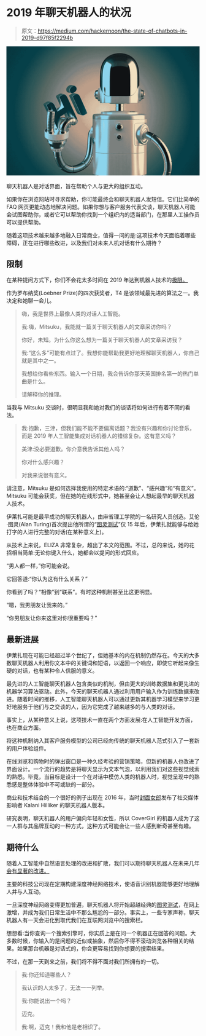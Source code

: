 # 2019 年聊天机器人的状况

> 原文：<https://medium.com/hackernoon/the-state-of-chatbots-in-2019-d97f85f2294b>

![](img/ea0df9355c2058ee9871e383d835bb9d.png)

聊天机器人是对话界面，旨在帮助个人与更大的组织互动。

如果你在浏览网站时寻求帮助，你可能最终会和聊天机器人发短信。它们比简单的 FAQ 网页更能动态地解决问题。如果你想与客户服务代表交谈，聊天机器人可能会试图帮助你，或者它可以帮助你找到一个组织内的适当部门，在那里人工操作员可以提供帮助。

随着这项技术越来越多地融入日常商业，值得一问的是:这项技术今天面临着哪些障碍，正在进行哪些改进，以及我们对未来人机对话有什么期待？

## **限制**

在某种提问方式下，你们不会花太多时间在 2019 年达到机器人技术的[极限。](https://www.turingtribe.com/story/challenges-faced-by-internet-users-in-the-us-face-when-using-a-chatbots-in-2018-YoLo5DZ5bDKCr3sso)

作为罗布纳奖(Loebner Prize)的四次获奖者，T4 是该领域最先进的算法之一。我决定和她聊一会儿。

> 嗨，我是世界上最像人类的对话人工智能。
> 
> 我:嗨，Mitsuku，我能就一篇关于聊天机器人的文章采访你吗？
> 
> 你好，未知。为什么你这么想为一篇关于聊天机器人的文章采访我？
> 
> 我:“这么多”可能有点过了。我想你能帮助我更好地理解聊天机器人，你自己就是其中之一。
> 
> 我想给你看些东西。输入一个日期，我会告诉你那天英国排名第一的热门单曲是什么。
> 
> 请解释你的推理。

当我与 Mitsuku 交谈时，很明显我和她对我们的谈话将如何进行有着不同的看法。

> 我:抱歉，三津，但我们能不能不要偏离话题？我没有兴趣和你讨论音乐，而是 2019 年人工智能集成对话机器人的错综复杂。这有意义吗？
> 
> 美津:没必要道歉。你介意我告诉其他人吗？
> 
> 你对什么感兴趣？
> 
> 对我来说很有意义。

请注意，Mitsuku 是如何选择我使用的特定术语的:“道歉”、“感兴趣”和“有意义”。Mitsuku 可能会获奖，但在她的在线形式中，她甚至会让人想起最早的聊天机器人技术。

伊莱扎可能是最早成功的聊天机器人，由麻省理工学院的一名研究人员创造。艾伦·图灵(Alan Turing)首次提出他所谓的“[图灵测试](https://www.turingtribe.com/question/what-is-the-turing-test-7NavJ4aLzQZTPChuA)”仅 15 年后，伊莱扎就能够与给她打字的人进行完整的对话(在某种意义上)。

从技术上来说，ELIZA 非常复杂，超出了本文的范围。不过，总的来说，她的花招相当简单:无论你键入什么，她都会以提问的形式回应。

“男人都一样，”你可能会说。

它回答道:“你认为这有什么关系？”

你看到了吗？“相像”到“联系”。有时这种机制甚至比这更明显。

“嗯，我男朋友让我来的。”

“你男朋友让你来这里对你很重要吗？”

## **最新进展**

伊莱扎现在可能已经超过半个世纪了，但她基本的内在机制仍然存在。今天的大多数聊天机器人利用你文本中的关键词和短语，以返回一个响应，即使它听起来像生硬的对话，也有某种令人信服的意义。

最先进的人工智能聊天机器人包含类似的机制，但由更大的训练数据集和更先进的机器学习算法驱动。此外，今天的聊天机器人通过利用用户输入作为训练数据来改进。随着时间的推移，人工智能聊天机器人可以通过更新其机器学习模型来学习更好地服务于他们与之交谈的人，因为它完成了越来越多的与人类的对话。

事实上，从某种意义上说，这项技术一直在两个方面发展:在人工智能开发方面，也在商业方面。

将这种机制纳入其客户服务模型的公司已经向传统的聊天机器人范式引入了一套新的用户体验组件。

在线浏览和购物时的弹出窗口是一种久经考验的营销策略，但新的机器人也改进了界面设计。一个流行的趋势是将聊天显示为文本气泡，以利用我们对这些视觉线索的熟悉。毕竟，当目标是设计一个在对话中模仿人类的机器人时，视觉呈现中的熟悉感是整体体验中不可或缺的一部分。

商业和技术结合的一个很好的例子出现在 2016 年，当时[封面女郎](https://adage.com/article/digital/covergirl-chatbot/307052/)发布了社交媒体影响者 Kalani Hilliker 的聊天机器人版本。

研究表明，聊天机器人的用户偏向年轻和女性，所以 CoverGirl 的机器人成为了这一人群与其品牌互动的一种方式，这种方式可能会让一些人感到新奇甚至有趣。

## **期待什么**

随着人工智能中自然语言处理的改进和扩散，我们可以期待聊天机器人在未来几年[会有显著的改进。](https://www.forbes.com/sites/blakemorgan/2017/03/21/how-chatbots-will-transform-customer-experience-an-infographic/#5ac77bf57fb4)

主要的科技公司现在定期构建深度神经网络技术，使语音识别机器能够更好地理解人并与人互动。

一旦深度神经网络变得更加普遍，聊天机器人将开始超越经典的[图灵测试](https://www.turingtribe.com/question/what-is-the-turing-test-7NavJ4aLzQZTPChuA)，在网上激增，并成为我们日常生活中不那么尴尬的一部分。事实上，一些专家声称，聊天机器人有一天会进化到取代我们在互联网浏览中的搜索栏。

想想看:当你查询一个搜索引擎时，你实质上是在问一个机器正在回答的问题。大多数时候，你输入的是问题的近似或抽象，然后你不得不滚动浏览各种相关的结果。如果那台机器是对话式的，你会更容易找到你想要的搜索结果。

不过，在那一天到来之前，我们将不得不面对我们所拥有的一切。

> 我:你还知道哪些人？
> 
> 我认识的人太多了，无法一一列举。
> 
> 我:你能说出一个吗？
> 
> 迈克。
> 
> 我:啊，迈克！我和他是老相识了。